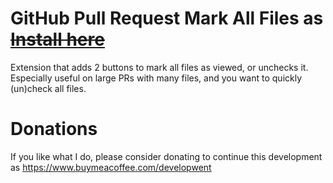 # GitHub Pull Request Mark All Files as ~~[Install here]()~~

Extension that adds 2 buttons to mark all files as viewed, or unchecks it. 
Especially useful on large PRs with many files, and you want to quickly (un)check all files.

# Donations
If you like what I do, please consider donating to continue this development as https://www.buymeacoffee.com/developwent